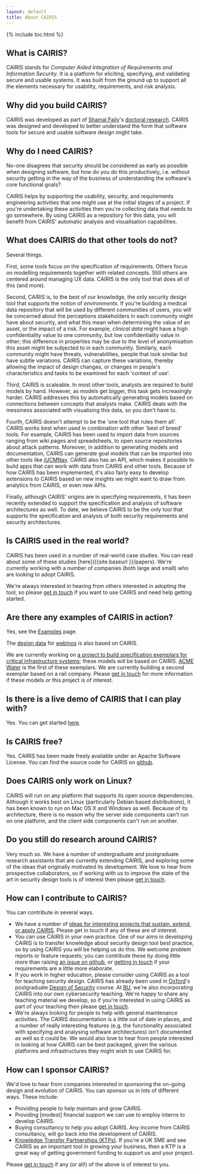 ```yaml
---
layout: default
title: About CAIRIS
---
```


{% include toc.html %}

<h2>What is CAIRIS?</h2>

CAIRIS stands for *Computer Aided Integration of Requirements and Information Security*.  It is a platform for eliciting, specifying, and validating secure and usable systems.  It was built from the ground up to support all the elements necessary for usability, requirements, and risk analysis.  

<h2>Why did you build CAIRIS?</h2>

CAIRIS was developed as part of [Shamal Faily](http://shamalfaily.com)'s [doctoral research](http://ora.ox.ac.uk/objects/uuid:520b939f-b1d9-4a53-9a47-21f0ffcfd68d).  CAIRIS was designed and developed to better understand the form that software tools for secure and usable software design might take.

<h2>Why do I need CAIRIS?</h2>

No-one disagrees that security should be considered as early as possible when designing software, but how do you do this productively, i.e. without security getting in the way of the business of understanding the software's core functional goals?

CAIRIS helps by supporting the usability, security, and requirements engineering activities that one might use at the initial stages of a project.  If you're undertaking these activities then you're collecting data that needs to go somewhere.  By using CAIRIS as a repository for this data, you will benefit from CAIRIS' automatic analysis and visualisation capabilities.

<h2>What does CAIRIS do that other tools do not?</h2>

Several things.

First, some tools focus on the specification of requirements.  Others focus on modelling requirements together with related concepts.  Still others are centered around managing UX data.  CAIRIS is the only tool that does all of this (and more).

Second, CAIRIS is, to the best of our knowledge, the only security design tool that supports the notion of *environments*.  If you're building a medical data repository that will be used by different communities of users, you will be concerned about the perceptions stakeholders in each community might have about security, and what this mean when determining the value of an asset, or the impact of a risk.  For example, *clinical data* might have a high confidentiality value to one community, but low confidentiality value in other; this difference in properties may be due to the level of anonymisation this asset might be subjected to in each community.  Similarly, each community might have threats, vulnerabilities, people that look similar but have subtle variations.  CAIRIS can capture these variations, thereby allowing the impact of design changes, or changes in people's characteristics and tasks to be examined for each 'context of use'.

Third, CAIRIS is scaleable.  In most other tools, analysts are required to build models by hand.  However, as models get bigger, this task gets increasingly harder.  CAIRIS addresses this by automatically generating models based on connections between concepts that analysts make.  CAIRIS deals with the messiness associated with visualising this data, so you don't have to.

Fourth, CAIRIS doesn't attempt to be the 'one tool that rules them all'.  CAIRIS works best when used in combination with other 'best of breed' tools.  For example, CAIRIS has been used to import data from sources ranging from wiki pages and spreadsheets, to open source repositories about attack patterns.  Moreover, in addition to generating models and documentation, CAIRIS can generate goal models that can be imported into other tools like [jUCMNav](http://jucmnav.softwareengineering.ca/ucm/bin/view/ProjetSEG/WebHome).  CAIRIS also has an API, which makes it possible to build apps that can work with data from CAIRIS and other tools.  Because of how CAIRIS has been implemented, it's also fairly easy to develop extensions to CAIRIS based on new insights we might want to draw from analytics from CAIRIS, or even new APIs.

Finally, although CAIRIS' origins are in specifying requirements, it has been recently extended to support the specification and analysis of software architectures as well.  To date, we believe CAIRIS to be the only tool that supports the specification and analysis of both security requirements and security architectures.

<h2>Is CAIRIS used in the real world?</h2>

CAIRIS has been used in a number of real-world case studies.  You can read about some of these studies [here]({{site.baseurl }}/papers).  We're currently working with a number of companies (both large and small) who are looking to adopt CAIRIS.  

We're always interested in hearing from others interested in adopting the tool, so please [get in touch](mailto:sfaily@bournemouth.ac.uk) if you want to use CAIRIS and need help getting started.

<h2>Are there any examples of CAIRIS in action?</h2>

Yes, see the [Examples](https://cairis.org/examples) page.

The [design data](https://github.com/webinos/webinos-design-data) for [webinos](http://webinos.org) is also based on CAIRIS.  

We are currently working on [a project to build specification exemplars for critical infrastructure systems](https://cybersecurity.bournemouth.ac.uk/?page_id=55); these models will be based on CAIRIS.  [ACME Water](https://cairis.org/ACME_Water) is the first of these exemplars.  We are currently building a second exemplar based on a rail company.  Please [get in touch](mailto:sfaily@bournemouth.ac.uk) for more information if these models or this project is of interest.

<h2>Is there is a live demo of CAIRIS that I can play with?</h2>

Yes.  You can get started [here](https://cairis.org/cairis/cloud/).

<h2>Is CAIRIS free?</h2>

Yes.  CAIRIS has been made freely available under an Apache Software License.  You can find the source code for CAIRIS on [github](https://github.com/failys/cairis).

<h2>Does CAIRIS only work on Linux?</h2>

CAIRIS will run on any platform that supports its open source dependencies.  Although it works best on Linux (particularly Debian based distributions), it has been known to run on Mac OS X and Windows as well.  Because of its architecture, there is no reason why the server side components can't run on one platform, and the client side components can't run on another.

<h2>Do you still do research around CAIRIS?</h2>

Very much so.  We have a number of undergraduate and postgraduate research assistants that are currently extending CAIRIS, and exploring some of the ideas that originally motivated its development.  We love to hear from prospective collaborators, so if working with us to improve the state of the art in security design tools is of interest then please [get in touch](mailto:sfaily@bournemouth.ac.uk).

<h2>How can I contribute to CAIRIS?</h2>

You can contribute in several ways.

* We have a number of [ideas for interesting projects that sustain, extend, or apply CAIRIS](https://cairis.org/ideas).  Please get in touch if any of these are of interest.
* You can use CAIRIS in your own practice.  One of our aims in developing CAIRIS is to transfer knowledge about security design tool best practice, so by using CAIRIS you will be helping us do this.  We welcome problem reports or feature requests; you can contribute these by doing little more than raising [an issue on github](https://github.com/failys/cairis/issues), or [getting in touch](mailto:sfaily@bournemouth.ac.uk) if your requirements are a little more elaborate.
* If you work in higher education, please consider using CAIRIS as a tool for teaching security design.  CAIRIS has already been used in [Oxford](http://www.cs.ox.ac.uk)'s postgraduate [Design of Security](http://www.cs.ox.ac.uk/softeng/subjects/DES.html) course.  At [BU](https://www1.bournemouth.ac.uk), we're also incorporating CAIRIS into our own cybersecurity teaching.  We're happy to share any teaching material we develop, so if you're interested in using CAIRIS as part of your teaching then please [get in touch](mailto:sfaily@bournemouth.ac.uk).
* We're always looking for people to help with general maintenance activities.  The CAIRIS documentation is a little out of date in places, and a number of really interesting features (e.g. the functionality associated with specifying and analysing software architectures) isn't documented as well as it could be.  We would also love to hear from people interested in looking at how CAIRIS can be best packaged, given the various platforms and infrastructures they might wish to use CAIRIS for.

<h2>How can I sponsor CAIRIS?</h2>

We'd love to hear from companies interested in sponsoring the on-going design and evolution of CAIRIS.  You can sponsor us in lots of different ways.  These include:  

* Providing people to help maintain and grow CAIRIS.  
* Providing [modest] financial support we can use to employ interns to develop CAIRIS.
* Buying consultancy to help you adopt CAIRIS.  Any income from CAIRIS consultancy, will go back into the development of CAIRIS.  
* [Knowledge Transfer Partnerships (KTPs)](https://connect.innovateuk.org/web/ktp).  If you're a UK SME and see CAIRIS as an important tool in growing your business, then a KTP is a great way of getting government funding to support us and your project.

Please [get in touch](mailto:sfaily@bournemouth.ac.uk) if any (or all!) of the above is of interest to you.

